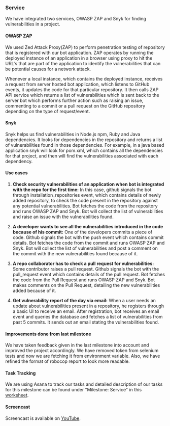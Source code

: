 ### Service

We have integrated two services, OWASP ZAP and Snyk for finding vulnerabilities in a project.

#### OWASP ZAP
We used Zed Attack Proxy(ZAP) to perform penetration testing of repository that is registered with our bot application. ZAP operates by running the deployed instance of an application in a browser using proxy to hit the URL's that are part of the application to identify the vulnerabilities that can be potential causes for a network attack.

Whenever a local instance, which contains the deployed instance, receives a request from server hosted bot application, which listens to GitHub events, it updates the code for that particular repository. It then calls ZAP API service which returns a list of vulnerabilities which is sent back to the server bot which performs further action such as raising an issue, commenting to a commit or a pull request on the GitHub repository depending on the type of request/event.

#### Snyk
Snyk helps us find vulnerabilities in Node.js npm, Ruby and Java dependencies. It looks for dependencies in the repository and returns a list of vulnerabilities found in those dependencies. For example, in a java based application snyk will look for pom.xml, which contains all the dependencies for that project, and then will find the vulnerabilities associated with each dependency.

#### Use cases

1. __Check security vulnerabilities of an application when bot is integrated with the repo for the first time:__ In this case, github signals the bot through installation_repositories event, which contains details of newly added repository, to check the code present in the repository against any potential vulnerabilities. Bot fetches the code from the repository and runs OWASP ZAP and Snyk. Bot will collect the list of vulnerabilities and raise an issue with the vulnerabilities found.

2. __A developer wants to see all the vulnerabilities introduced in the code because of his commit:__ One of the developers commits a piece of code. Github signals the bot with the push event which contains commit details. Bot fetches the code from the commit and runs OWASP ZAP and Snyk. Bot will collect the list of vulnerabilities and post a comment on the commit with the new vulnerabilities found because of it.

3. __A repo collaborator has to check a pull request for vulnerabilities:__ Some contributor raises a pull request. Github signals the bot with the pull_request event which contains details of the pull request. Bot fetches the code from the Pull Request and runs OWASP ZAP and Snyk. Bot makes comments on the Pull Request, detailing the new vulnerabilities added because of it.

4. __Get vulnerability report of the day via email:__ When a user needs an update about vulnerabilities present in a repository, he registers through a basic UI to receive an email. After registration, bot receives an email event and queries the database and fetches a list of vulnerabilities from past 5 commits. It sends out an email stating the vulnerabilities found.

#### Improvements done from last milestone
We have taken feedback given in the last milestone into account and improved the project accordingly. We have removed token from selenium tests and now we are fetching it from environment variable. Also, we have refined the format of robocop report to look more readable.

#### Task Tracking
We are using Asana to track our tasks and detailed description of our tasks for this milestone can be found under "Milestone: Service" in this [worksheet](WORKSHEET.md).

#### Screencast
Screencast is available on [YouTube](https://youtu.be/g9_y8TNwyVg).
